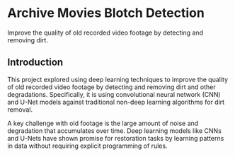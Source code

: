 # Archive Movies Blotch Detection

Improve the quality of old recorded video footage by detecting and removing dirt. 

## Introduction

This project explored using deep learning techniques to improve the quality of old recorded video footage by detecting and removing dirt and other degradations. Specifically, it is using convolutional neural network (CNN) and U-Net models against traditional non-deep learning algorithms for dirt removal.

A key challenge with old footage is the large amount of noise and degradation that accumulates over time. Deep learning models like CNNs and U-Nets have shown promise for restoration tasks by learning patterns in data without requiring explicit programming of rules. 
